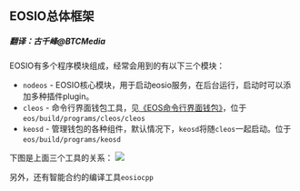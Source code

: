 ## EOSIO总体框架
##### 翻译：古千峰@BTCMedia

EOSIO有多个程序模块组成，经常会用到的有以下三个模块：

* `nodeos` - EOSIO核心模块，用于启动eosio服务，在后台运行，启动时可以添加多种插件plugin。
* `cleos` - 命令行界面钱包工具，见[《EOS命令行界面钱包》](https://www.kancloud.cn/book/guqianfeng/eos_blockchain_tutorial/preview)，位于`eos/build/programs/cleos/cleos`
* `keosd` - 管理钱包的各种组件，默认情况下，`keosd`将随`cleos`一起启动。位于`eos/build/programs/keosd`

下图是上面三个工具的关系：
![](https://files.readme.io/8f31cfd-Basic-EOSIO-System-Architecture.png)

另外，还有智能合约的编译工具`eosiocpp`

